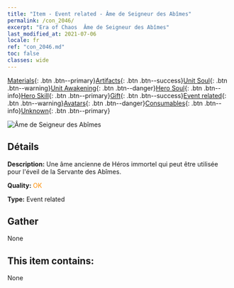 ```yaml
---
title: "Item - Event related - Âme de Seigneur des Abîmes"
permalink: /con_2046/
excerpt: "Era of Chaos  Âme de Seigneur des Abîmes"
last_modified_at: 2021-07-06
locale: fr
ref: "con_2046.md"
toc: false
classes: wide
---
```

 [Materials](/ItemsFR/){: .btn .btn--primary}[Artifacts](/ItemsFR/Artifacts/){: .btn .btn--success}[Unit Soul](/ItemsFR/UnitSoul/){: .btn .btn--warning}[Unit Awakening](/ItemsFR/UnitAwakening/){: .btn .btn--danger}[Hero Soul](/ItemsFR/HeroSoul/){: .btn .btn--info}[Hero Skill](/ItemsFR/HeroSkill/){: .btn .btn--primary}[Gift](/ItemsFR/Gift/){: .btn .btn--success}[Event related](/ItemsFR/Events/){: .btn .btn--warning}[Avatars](/ItemsFR/Avatars/){: .btn .btn--danger}[Consumables](/ItemsFR/Consumables/){: .btn .btn--info}[Unknown](/ItemsFR/Unknown/){: .btn .btn--primary}

 ![Âme de Seigneur des Abîmes](/images/t/juexing_505.png)

## Détails
 **Description:** Une âme ancienne de Héros immortel qui peut être utilisée pour l'éveil de la Servante des Abîmes.

 **Quality:** <span style="color: #FF8C00">OK</span>

 **Type:** Event related

## Gather

  None

## This item contains:

  None

